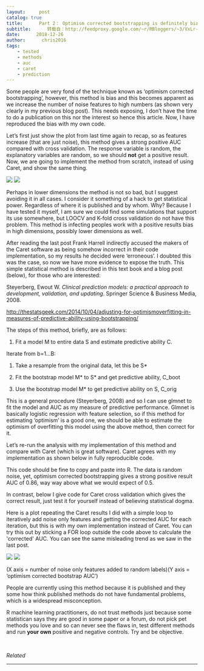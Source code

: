 ```yaml
---
layout:     post
catalog: true
title:      Part 2： Optimism corrected bootstrapping is definitely bias, further evidence
subtitle:      转载自：http://feedproxy.google.com/~r/RBloggers/~3/VxLr-Qyc9MM/
date:      2018-12-26
author:      chris2016
tags:
    - tested
    - methods
    - auc
    - caret
    - prediction
---
```






Some people are very fond of the technique known as ‘optimism corrected bootstrapping’, however, this method is bias and this becomes apparent as we increase the number of noise features to high numbers (as shown very clearly in my previous blog post). This needs exposing, I don’t have the time to do a publication on this nor the interest so hence this article. Now, I have reproduced the bias with my own code.

Let’s first just show the plot from last time again to recap, so as features increase (that are just noise), this method gives a strong positive AUC compared with cross validation. The response variable is random, the explanatory variables are random, so we should **not** get a positive result. Now, we are going to implement the method from scratch, instead of using Caret, and show the same thing.

![](https://intobioinformatics.files.wordpress.com/2018/12/bias_in_optimism_corrected_bootstrapping.png?w=456)
![](https://intobioinformatics.files.wordpress.com/2018/12/bias_in_optimism_corrected_bootstrapping.png?w=456)


Perhaps in lower dimensions the method is not so bad, but I suggest avoiding it in all cases. I consider it something of a hack to get statistical power. Regardless of where it is published and by whom. Why? Because I have tested it myself, I am sure we could find some simulations that support its use somewhere, but LOOCV and K-fold cross validation do not have this problem. This method is infecting peoples work with a positive results bias in high dimensions, possibly lower dimensions as well.

After reading the last post Frank Harrell indirectly accused the makers of the Caret software as being somehow incorrect in their code implementation, so my results he decided were ‘erroneous’. I doubted this was the case, so now we have more evidence to expose the truth. This simple statistical method is described in this text book and a blog post (below), for those who are interested:

Steyerberg, Ewout W. *Clinical prediction models: a practical approach to development, validation, and updating*. Springer Science & Business Media, 2008.

http://thestatsgeek.com/2014/10/04/adjusting-for-optimismoverfitting-in-measures-of-predictive-ability-using-bootstrapping/

The steps of this method, briefly, are as follows:

1. Fit a model M to entire data S and estimate predictive ability C.

Iterate from b=1…B:

1. Take a resample from the original data, let this be S*

1. Fit the bootstrap model M* to S* and get predictive ability, C_boot

1. Use the bootstrap model M* to get predictive ability on S, C_orig


This is a general procedure (Steyerberg, 2008) and so I can use glmnet to fit the model and AUC as my measure of predictive performance. Glmnet is basically logistic regression with feature selection, so if this method for estimating ‘optimism’ is a good one, we should be able to estimate the optimism of overfitting this model using the above method, then correct for it.

Let’s re-run the analysis with my implementation of this method and compare with Caret (which is great software). Caret agrees with my implementation as shown below in fully reproducible code.

This code should be fine to copy and paste into R. The data is random noise, yet, optimism corrected bootstrapping gives a strong positive result AUC of 0.86, way way above what we would expect of 0.5.

In contrast, below I give code for Caret cross validation which gives the correct result, just test it for yourself instead of believing statistical dogma.

Here is a plot repeating the Caret results I did with a simple loop to iteratively add noise only features and getting the corrected AUC for each iteration, but this is with my own implementation instead of Caret. You can try this out by sticking a FOR loop outside the code above to calculate the 'corrected' AUC. You can see the same misleading trend as we saw in the last post.

![](https://intobioinformatics.files.wordpress.com/2018/12/bias_in_optimism_corrected_bootstrapping2.png?w=456)
![](https://intobioinformatics.files.wordpress.com/2018/12/bias_in_optimism_corrected_bootstrapping2.png?w=456)


(X axis = number of noise only features added to random labels)(Y axis = ‘optimism corrected bootstrap AUC’)

People are currently using this method because it is published and they some how think published methods do not have fundamental problems, which is a widespread misconception.

R machine learning practitioners, do not trust methods just because some statistican says they are good in some paper or a forum, do not pick pet methods you love and so can never see the flaws in, test different methods and run **your own** positive and negative controls. Try and be objective.

 


*Related*








---
